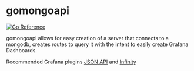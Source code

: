 # gomongoapi

[![Go Reference](https://pkg.go.dev/badge/github.com/alexland23/gomongoapi.svg)](https://pkg.go.dev/github.com/alexland23/gomongoapi)

gomongoapi allows for easy creation of a server that connects to a mongodb, creates routes to query it with the intent to easily create Grafana Dashboards.

Recommended Grafana plugins [JSON API](https://grafana.com/grafana/plugins/marcusolsson-json-datasource/) and [Infinity](https://grafana.com/grafana/plugins/yesoreyeram-infinity-datasource/)